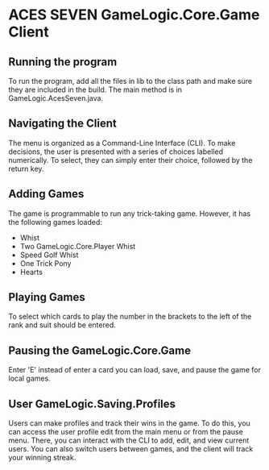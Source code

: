 # ACES SEVEN GameLogic.Core.Game Client

## Running the program
To run the program, add all the files in lib to the class path and make sure they are included in the build. The main method is in GameLogic.AcesSeven.java.

## Navigating the Client
The menu is organized as a Command-Line Interface (CLI). To make decisions, the user is presented with a series of choices labelled numerically. To select, they can simply enter their choice, followed by the return key.

## Adding Games
The game is programmable to run any trick-taking game. However, it has the following games loaded:

* Whist
* Two GameLogic.Core.Player Whist
* Speed Golf Whist
* One Trick Pony
* Hearts

## Playing Games
To select which cards to play the number in the brackets to the left of the rank and suit should be entered.

## Pausing the GameLogic.Core.Game
Enter 'E' instead of enter a card you can load, save, and pause the game for local games.

## User GameLogic.Saving.Profiles
Users can make profiles and track their wins in the game. To do this, you can access the user profile edit from the main menu or from the pause menu. There, you can interact with the CLI to add, edit, and view current users. You can also switch users between games, and the client will track your winning streak.